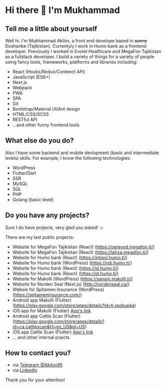 # Hi there 👋 I'm Mukhammad

## Tell me a little about yourself

Well hi. I'm Mukhammad Akilov, a  front end develope based in ~~sunny~~ Dushanbe (Tajikistan). Currentyly I work in Humo bank as a frontend developer. Previously I worked in Evolet Healthcare and MegaFon Tajikistan as a fullstack developer. I build a variety of things for a variety of people using fancy tools, frameworks, platforms and libraries including:

 - React (Hooks/Redux/Contenct APi)
 - JavaScript (ES6+)
 - Next.js
 - Webpack
 - PWA
 - SPA
 - Git
 - Bootstrap/Material UI/Ant design
 - HTML/CSS/SCSS
 - RESTful API
 - ...and other funny frontend tools
 
## What else do you do?
Also I have some backend and mobile devlopment (basic and intermediate levels) skills. For example, I know the following technologies:
 - WordPress
 - Flutter/Dart
 - SSR
 - MySQL
 - SQL
 - PHP 
 - Golang (basic level)
 
## Do you have any projects?

Sure I do have projects, very glad you asked! ☺️

There are my last public projects:
- Website for MegaFon Tajikistan (React) (https://perevod.megafon.tj/)
- Website for MegaFon Tajikistan (React) (https://lahza.megafon.tj/)
- Website for Humo bank (React) (https://intiqol.humo.tj/)
- Website for Humo bank (WordPress) (https://job.humo.tj/)
- Website for Humo bank (React) (https://id.humo.tj/)
- Website for Humo bank (React) (https://id.humo.tj/)
- Website for Makolli (WordPress) (https://sanam.makolli.tj/)
- Website for Norden Seal (Next.js) (http://nordenseal.ca/)
- Websie for Spitamen Insurance (WordPress) (https://spitameninsurance.com/)
- Android app Makolli (Flutter) (https://play.google.com/store/apps/details?id=tj.rpokupka)
- iOS app for Makolli (Flutter) [App's link](https://apps.apple.com/ca/app/%D1%80%D0%B0%D0%B7%D1%83%D0%BC%D0%BD%D0%B0%D1%8F-%D0%BF%D0%BE%D0%BA%D1%83%D0%BF%D0%BA%D0%B0/id1526797310)
- Android app Cattle Scan (Flutter) (https://play.google.com/store/apps/details?id=ca.cattlescan&hl=en_US&gl=US)
- iOS app Cattle Scan (Flutter) [App's link](https://apps.apple.com/by/app/cattle-scan/id1562113240#?platform=iphone)
- ... and other internal prjects
## How to contact you?
- via [Telegram @Akilov95](https://t.me/Akilov95)
- via [LinkedIn](https://www.linkedin.com/in/mukhammad-akilov-6604a0159/)

Thank you for your attention!
